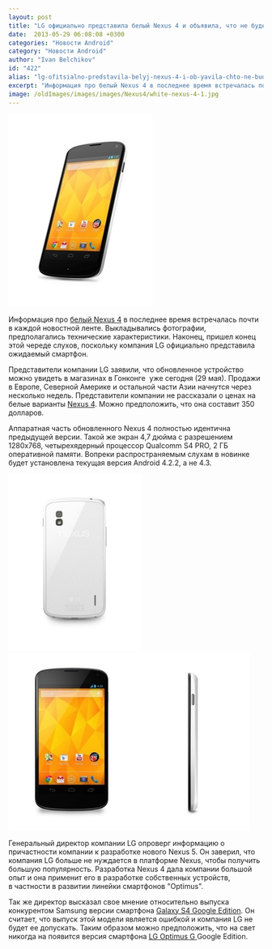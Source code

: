 ```yaml
---
layout: post
title: "LG официально представила белый Nexus 4 и объявила, что не будет делать Nexus 5"
date:  2013-05-29 06:08:08 +0300
categories: "Новости Android"
category: "Новости Android"
author: "Ivan Belchikov"
id: "422"
alias: "lg-ofitsialno-predstavila-belyj-nexus-4-i-ob-yavila-chto-ne-budet-delat-nexus-5"
excerpt: "Информация про белый Nexus 4 в последнее время встречалась почти в каждой новостной ленте. Выкладывались фотографии, предполагались технические характеристики. Наконец, пришел конец этой череде слухов, поскольку компания LG официально представила ожидаемый смартфон."
image: /oldImages/images/images/Nexus4/white-nexus-4-1.jpg
---
```

<img src="/oldImages/images/images/Nexus4/white-nexus-4-1.jpg" alt="Белый Nexus 4" />

Информация про <a href="index.php?option=com_content&amp;view=article&amp;id=253&amp;catid=8&amp;Itemid=102">белый Nexus 4</a> в последнее время встречалась почти в каждой новостной ленте. Выкладывались фотографии, предполагались технические характеристики. Наконец, пришел конец этой череде слухов, поскольку компания LG официально представила ожидаемый смартфон.


Представители компании LG заявили, что обновленное устройство можно увидеть в магазинах в Гонконге  уже сегодня (29 мая). Продажи в Европе, Северной Америке и остальной части Азии начнутся через несколько недель. Представители компании не рассказали о ценах на белые варианты <a href="index.php?option=com_content&amp;view=article&amp;id=400&amp;catid=8&amp;Itemid=102">Nexus 4</a>. Можно предположить, что она составит 350 долларов.

Аппаратная часть обновленного Nexus 4 полностью идентична предыдущей версии. Такой же экран 4,7 дюйма с разрешением 1280х768, четырехядерный процессор Qualcomm S4 PRO, 2 ГБ оперативной памяти. Вопреки распространяемым слухам в новинке будет установлена текущая версия Android 4.2.2, а не 4.3.

<img src="/oldImages/images/images/Nexus4/white-nexus-4-2.jpg" alt="Белый Nexus 4 (задняя крышка)" /><img src="/oldImages/images/images/Nexus4/white-nexus-4-3.jpg" alt="Белый Nexus 4 (вид спереди)" /><img src="/oldImages/images/images/Nexus4/white-nexus-4-4.jpg" alt="Белый Nexus 4 (вид сбоку)" />

Генеральный директор компании LG опроверг информацию о причастности компании к разработке нового Nexus 5. Он заверил, что компания LG больше не нуждается в платформе Nexus, чтобы получить большую популярность. Разработка Nexus 4 дала компании большой опыт и она применит его в разработке собственных устройств, в частности в развитии линейки смартфонов "Optimus". 

Так же директор высказал свое мнение относительно выпуска конкурентом Samsung версии смартфона <a href="index.php?option=com_content&amp;view=article&amp;id=394&amp;catid=8&amp;Itemid=102">Galaxy S4 Google Edition</a>. Он считает, что выпуск этой модели является ошибкой и компания LG не будет ее допускать. Таким образом можно предположить, что на свет никогда на появится версия смартфона <a href="index.php?option=com_content&amp;view=article&amp;id=268&amp;catid=8&amp;Itemid=102">LG Optimus G </a>Google Edition.

 
